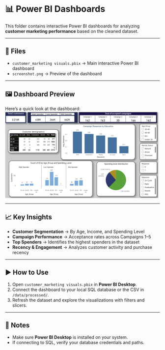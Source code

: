 # 📊 Power BI Dashboards

This folder contains interactive Power BI dashboards for analyzing **customer marketing performance** based on the cleaned dataset.  

---

## 📂 Files
- `customer_marketing visuals.pbix` → Main interactive Power BI dashboard  
- `screenshot.png` → Preview of the dashboard  

---

## 🖼 Dashboard Preview  
Here’s a quick look at the dashboard:  
![Power BI Dashboard](screenshot.png)



---

## 📈 Key Insights
- **Customer Segmentation** → By Age, Income, and Spending Level  
- **Campaign Performance** → Acceptance rates across Campaigns 1–5  
- **Top Spenders** → Identifies the highest spenders in the dataset  
- **Recency & Engagement** → Analyzes customer activity and purchase recency  

---

## ▶️ How to Use
1. Open `customer_marketing visuals.pbix` in **Power BI Desktop**.  
2. Connect the dashboard to your local SQL database or the CSV in `/data/processed/`.  
3. Refresh the dataset and explore the visualizations with filters and slicers.  

---

## 📌 Notes
- Make sure **Power BI Desktop** is installed on your system.  
- If connecting to SQL, verify your database credentials and paths.  

